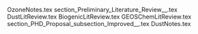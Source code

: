 OzoneNotes.tex
section_Preliminary_Literature_Review__.tex
DustLitReview.tex
BiogenicLitReview.tex
GEOSChemLitReview.tex
section_PHD_Proposal_subsection_Improved__.tex
DustNotes.tex  